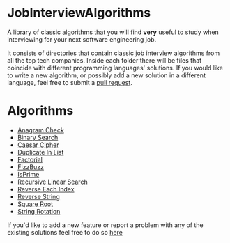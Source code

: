 # JobInterviewAlgorithms
A library of classic algorithms that you will find **very** useful to study when interviewing for your next software engineering job.

It consists of directories that contain classic job interview algorithms from all the top tech companies. Inside each folder there will be
files that coincide with different programming languages' solutions. If you would like to write a new algorithm, or possibly add a new
solution in a different language, feel free to submit a [pull request](https://github.com/AustinTice/JobInterviewAlgorithms/pulls).

# Algorithms
* [Anagram Check](https://github.com/AustinTice/JobInterviewAlgorithms/tree/master/AnagramCheck)
* [Binary Search](https://github.com/AustinTice/JobInterviewAlgorithms/tree/master/Searching%20Algorithms/BinarySearch)
* [Caesar Cipher](https://github.com/AustinTice/JobInterviewAlgorithms/tree/master/CaesarCipher)
* [Duplicate In List](https://github.com/AustinTice/JobInterviewAlgorithms/tree/master/DuplicateInList)
* [Factorial](https://github.com/AustinTice/JobInterviewAlgorithms/tree/master/Factorial)
* [FizzBuzz](https://github.com/AustinTice/JobInterviewAlgorithms/tree/master/FizzBuzz)
* [IsPrime](https://github.com/AustinTice/JobInterviewAlgorithms/tree/master/IsPrime)
* [Recursive Linear Search](https://github.com/AustinTice/JobInterviewAlgorithms/tree/master/Searching%20Algorithms/RecursiveLinearSearch)
* [Reverse Each Index](https://github.com/AustinTice/JobInterviewAlgorithms/tree/master/ReverseEachIndex)
* [Reverse String](https://github.com/AustinTice/JobInterviewAlgorithms/tree/master/ReverseString)
* [Square Root](https://github.com/AustinTice/JobInterviewAlgorithms/tree/master/SquareRoot)
* [String Rotation](https://github.com/AustinTice/JobInterviewAlgorithms/tree/master/StringRotation)

If you'd like to add a new feature or report a problem with any of the existing solutions feel free to do so [here](https://github.com/AustinTice/JobInterviewAlgorithms/issues)
